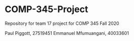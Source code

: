 # COMP-345-Project
Repository for team 17 project for COMP 345 Fall 2020


Paul Piggott, 27519451
Emmanuel Mfumuangani, 40033601
